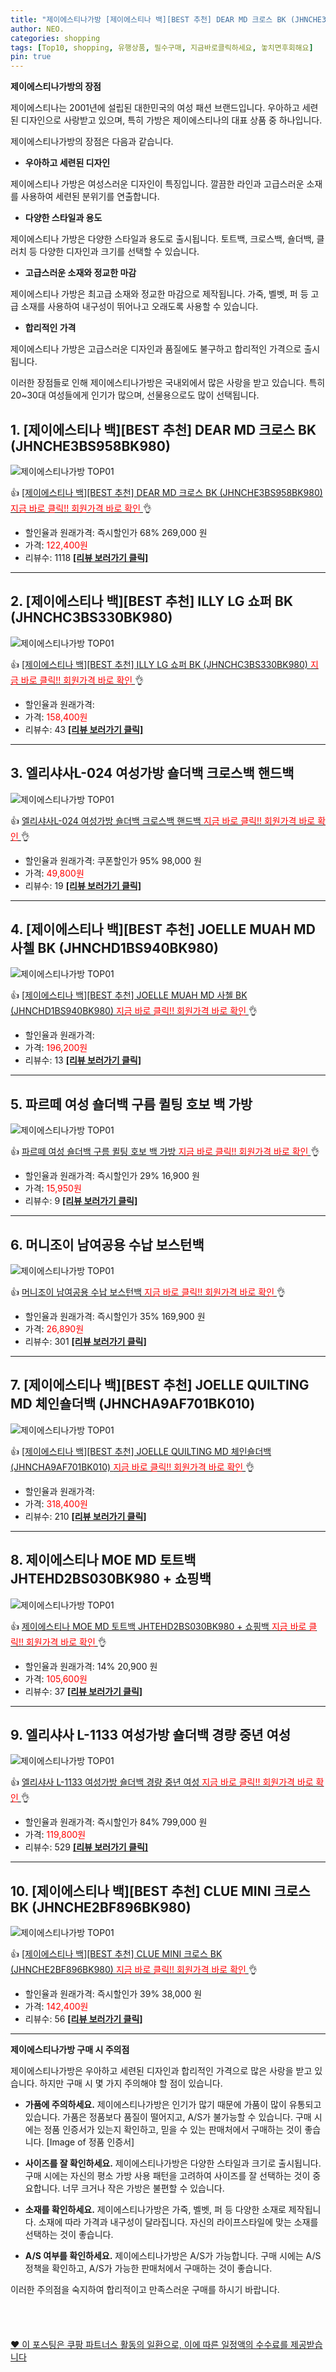 ```yaml
---
title: "제이에스티나가방 [제이에스티나 백][BEST 추천] DEAR MD 크로스 BK (JHNCHE3BS958BK980) 필수 필요 추천 제품 비교 최저 가격 비교 장점 구매 후기 구매평"
author: NEO.
categories: shopping
tags: [Top10, shopping, 유행상품, 필수구매, 지금바로클릭하세요, 놓치면후회해요]
pin: true
---
```

**제이에스티나가방의 장점**

제이에스티나는 2001년에 설립된 대한민국의 여성 패션 브랜드입니다. 우아하고 세련된 디자인으로 사랑받고 있으며, 특히 가방은 제이에스티나의 대표 상품 중 하나입니다.

제이에스티나가방의 장점은 다음과 같습니다.

* **우아하고 세련된 디자인**

제이에스티나 가방은 여성스러운 디자인이 특징입니다. 깔끔한 라인과 고급스러운 소재를 사용하여 세련된 분위기를 연출합니다.

* **다양한 스타일과 용도**

제이에스티나 가방은 다양한 스타일과 용도로 출시됩니다. 토트백, 크로스백, 숄더백, 클러치 등 다양한 디자인과 크기를 선택할 수 있습니다.

* **고급스러운 소재와 정교한 마감**

제이에스티나 가방은 최고급 소재와 정교한 마감으로 제작됩니다. 가죽, 벨벳, 퍼 등 고급 소재를 사용하여 내구성이 뛰어나고 오래도록 사용할 수 있습니다.

* **합리적인 가격**

제이에스티나 가방은 고급스러운 디자인과 품질에도 불구하고 합리적인 가격으로 출시됩니다.

이러한 장점들로 인해 제이에스티나가방은 국내외에서 많은 사랑을 받고 있습니다. 특히 20~30대 여성들에게 인기가 많으며, 선물용으로도 많이 선택됩니다.

   

## 1. [제이에스티나 백][BEST 추천] DEAR MD 크로스 BK (JHNCHE3BS958BK980)

![제이에스티나가방 TOP01](https://thumbnail7.coupangcdn.com/thumbnails/remote/490x490ex/image/vendor_inventory/1487/b3a6c4174718b6c9d12ef927ccf6fe8d5ac41e51516844ed0b2d89df0641.jpg)


👍 [[제이에스티나 백][BEST 추천] DEAR MD 크로스 BK (JHNCHE3BS958BK980) <font color=red> 지금 바로 클릭!! 회원가격 바로 확인 </font> ](https://link.coupang.com/re/AFFSDP?lptag=AF3617701&subid=GithubCoopas&pageKey=7138342682&traceid=V0-153&itemId=17916889760&vendorItemId=87413053679) 👌 


- 할인율과 원래가격: 즉시할인가 68%  269,000   원
- 가격: <span style='color:red'>122,400원</span>
- 리뷰수: 1118  [**[리뷰 보러가기 클릭]**](https://link.coupang.com/re/AFFSDP?lptag=AF3617701&subid=GithubCoopas&pageKey=7138342682&traceid=V0-153&itemId=17916889760&vendorItemId=87413053679)

---


   

## 2. [제이에스티나 백][BEST 추천] ILLY LG 쇼퍼 BK (JHNCHC3BS330BK980)

![제이에스티나가방 TOP01](https://thumbnail8.coupangcdn.com/thumbnails/remote/490x490ex/image/vendor_inventory/6da9/f52af3f77cef196d396bba4ba9cec6956bc099318de34d465b49eed19d9a.jpg)


👍 [[제이에스티나 백][BEST 추천] ILLY LG 쇼퍼 BK (JHNCHC3BS330BK980) <font color=red> 지금 바로 클릭!! 회원가격 바로 확인 </font> ](https://link.coupang.com/re/AFFSDP?lptag=AF3617701&subid=GithubCoopas&pageKey=7060393088&traceid=V0-153&itemId=17504348771&vendorItemId=84671655674) 👌 


- 할인율과 원래가격: 
- 가격: <span style='color:red'>158,400원</span>
- 리뷰수: 43  [**[리뷰 보러가기 클릭]**](https://link.coupang.com/re/AFFSDP?lptag=AF3617701&subid=GithubCoopas&pageKey=7060393088&traceid=V0-153&itemId=17504348771&vendorItemId=84671655674)

---


   

## 3. 엘리샤사L-024 여성가방 숄더백 크로스백 핸드백

![제이에스티나가방 TOP01](https://thumbnail9.coupangcdn.com/thumbnails/remote/490x490ex/image/vendor_inventory/543d/278bbf69674d15df560ce7bfdbdfb7eaece2fdcb1501a7b47458c599fd71.jpg)


👍 [엘리샤사L-024 여성가방 숄더백 크로스백 핸드백 <font color=red> 지금 바로 클릭!! 회원가격 바로 확인 </font> ](https://link.coupang.com/re/AFFSDP?lptag=AF3617701&subid=GithubCoopas&pageKey=7327680836&traceid=V0-153&itemId=18806389503&vendorItemId=70641701947) 👌 


- 할인율과 원래가격: 쿠폰할인가 95%  98,000   원
- 가격: <span style='color:red'>49,800원</span>
- 리뷰수: 19  [**[리뷰 보러가기 클릭]**](https://link.coupang.com/re/AFFSDP?lptag=AF3617701&subid=GithubCoopas&pageKey=7327680836&traceid=V0-153&itemId=18806389503&vendorItemId=70641701947)

---


   

## 4. [제이에스티나 백][BEST 추천] JOELLE MUAH MD 사첼 BK (JHNCHD1BS940BK980)

![제이에스티나가방 TOP01](https://thumbnail6.coupangcdn.com/thumbnails/remote/490x490ex/image/vendor_inventory/6539/07265e12a1cfd31006e641c442d8ced41200cd47cf4878aa96057d36eae1.jpg)


👍 [[제이에스티나 백][BEST 추천] JOELLE MUAH MD 사첼 BK (JHNCHD1BS940BK980) <font color=red> 지금 바로 클릭!! 회원가격 바로 확인 </font> ](https://link.coupang.com/re/AFFSDP?lptag=AF3617701&subid=GithubCoopas&pageKey=4805423828&traceid=V0-153&itemId=6174728192&vendorItemId=73452525050) 👌 


- 할인율과 원래가격: 
- 가격: <span style='color:red'>196,200원</span>
- 리뷰수: 13  [**[리뷰 보러가기 클릭]**](https://link.coupang.com/re/AFFSDP?lptag=AF3617701&subid=GithubCoopas&pageKey=4805423828&traceid=V0-153&itemId=6174728192&vendorItemId=73452525050)

---


   

## 5. 파르떼 여성 숄더백 구름 퀼팅 호보 백 가방

![제이에스티나가방 TOP01](https://thumbnail10.coupangcdn.com/thumbnails/remote/490x490ex/image/vendor_inventory/41d2/8aff3c3991fdda0587a7771454346238aa299369f0aea256b7c7e96e6d8a.jpg)


👍 [파르떼 여성 숄더백 구름 퀼팅 호보 백 가방 <font color=red> 지금 바로 클릭!! 회원가격 바로 확인 </font> ](https://link.coupang.com/re/AFFSDP?lptag=AF3617701&subid=GithubCoopas&pageKey=7558560957&traceid=V0-153&itemId=19908265262&vendorItemId=87096848254) 👌 


- 할인율과 원래가격: 즉시할인가 29%  16,900   원
- 가격: <span style='color:red'>15,950원</span>
- 리뷰수: 9  [**[리뷰 보러가기 클릭]**](https://link.coupang.com/re/AFFSDP?lptag=AF3617701&subid=GithubCoopas&pageKey=7558560957&traceid=V0-153&itemId=19908265262&vendorItemId=87096848254)

---


   

## 6. 머니조이 남여공용 수납 보스턴백

![제이에스티나가방 TOP01](https://thumbnail10.coupangcdn.com/thumbnails/remote/490x490ex/image/retail/images/191740910708552-5650435f-c5d2-4ba8-a65e-3000a564d80b.png)


👍 [머니조이 남여공용 수납 보스턴백 <font color=red> 지금 바로 클릭!! 회원가격 바로 확인 </font> ](https://link.coupang.com/re/AFFSDP?lptag=AF3617701&subid=GithubCoopas&pageKey=6005490540&traceid=V0-153&itemId=10882360094&vendorItemId=78162261281) 👌 


- 할인율과 원래가격: 즉시할인가 35%  169,900   원
- 가격: <span style='color:red'>26,890원</span>
- 리뷰수: 301  [**[리뷰 보러가기 클릭]**](https://link.coupang.com/re/AFFSDP?lptag=AF3617701&subid=GithubCoopas&pageKey=6005490540&traceid=V0-153&itemId=10882360094&vendorItemId=78162261281)

---


   

## 7. [제이에스티나 백][BEST 추천] JOELLE QUILTING MD 체인숄더백 (JHNCHA9AF701BK010)

![제이에스티나가방 TOP01](https://thumbnail10.coupangcdn.com/thumbnails/remote/490x490ex/image/vendor_inventory/7084/3a31fc6dd59e46e9c43b798b37d1f2da4609c805cca15d075ea5bcc300e2.jpg)


👍 [[제이에스티나 백][BEST 추천] JOELLE QUILTING MD 체인숄더백 (JHNCHA9AF701BK010) <font color=red> 지금 바로 클릭!! 회원가격 바로 확인 </font> ](https://link.coupang.com/re/AFFSDP?lptag=AF3617701&subid=GithubCoopas&pageKey=4534706758&traceid=V0-153&itemId=5481403179&vendorItemId=86693868598) 👌 


- 할인율과 원래가격: 
- 가격: <span style='color:red'>318,400원</span>
- 리뷰수: 210  [**[리뷰 보러가기 클릭]**](https://link.coupang.com/re/AFFSDP?lptag=AF3617701&subid=GithubCoopas&pageKey=4534706758&traceid=V0-153&itemId=5481403179&vendorItemId=86693868598)

---


   

## 8. 제이에스티나 MOE MD 토트백 JHTEHD2BS030BK980 + 쇼핑백

![제이에스티나가방 TOP01](https://thumbnail10.coupangcdn.com/thumbnails/remote/490x490ex/image/rs_quotation_api/wwpsuoko/073e427694a34b0390207756ebcf91c7.jpg)


👍 [제이에스티나 MOE MD 토트백 JHTEHD2BS030BK980 + 쇼핑백 <font color=red> 지금 바로 클릭!! 회원가격 바로 확인 </font> ](https://link.coupang.com/re/AFFSDP?lptag=AF3617701&subid=GithubCoopas&pageKey=6319765823&traceid=V0-153&itemId=13165209573&vendorItemId=87401195091) 👌 


- 할인율과 원래가격: 14%  20,900   원
- 가격: <span style='color:red'>105,600원</span>
- 리뷰수: 37  [**[리뷰 보러가기 클릭]**](https://link.coupang.com/re/AFFSDP?lptag=AF3617701&subid=GithubCoopas&pageKey=6319765823&traceid=V0-153&itemId=13165209573&vendorItemId=87401195091)

---


   

## 9. 엘리샤사 L-1133 여성가방 숄더백 경량 중년 여성

![제이에스티나가방 TOP01](https://thumbnail6.coupangcdn.com/thumbnails/remote/490x490ex/image/vendor_inventory/2020/a456e24ed700ee95a6e7644c0717a4d562e0a21c73aafc7ae216e6ff8d04.jpg)


👍 [엘리샤사 L-1133 여성가방 숄더백 경량 중년 여성 <font color=red> 지금 바로 클릭!! 회원가격 바로 확인 </font> ](https://link.coupang.com/re/AFFSDP?lptag=AF3617701&subid=GithubCoopas&pageKey=7503806674&traceid=V0-153&itemId=19647297579&vendorItemId=86760315527) 👌 


- 할인율과 원래가격: 즉시할인가 84%  799,000   원
- 가격: <span style='color:red'>119,800원</span>
- 리뷰수: 529  [**[리뷰 보러가기 클릭]**](https://link.coupang.com/re/AFFSDP?lptag=AF3617701&subid=GithubCoopas&pageKey=7503806674&traceid=V0-153&itemId=19647297579&vendorItemId=86760315527)

---


   

## 10. [제이에스티나 백][BEST 추천] CLUE MINI 크로스 BK (JHNCHE2BF896BK980)

![제이에스티나가방 TOP01](https://thumbnail7.coupangcdn.com/thumbnails/remote/490x490ex/image/vendor_inventory/a519/3eb13ceee409754761f846d10cdb31223028868f98959190c94886867c8f.jpg)


👍 [[제이에스티나 백][BEST 추천] CLUE MINI 크로스 BK (JHNCHE2BF896BK980) <font color=red> 지금 바로 클릭!! 회원가격 바로 확인 </font> ](https://link.coupang.com/re/AFFSDP?lptag=AF3617701&subid=GithubCoopas&pageKey=6750310242&traceid=V0-153&itemId=15785725257&vendorItemId=82998642257) 👌 


- 할인율과 원래가격: 즉시할인가 39%  38,000   원
- 가격: <span style='color:red'>142,400원</span>
- 리뷰수: 56  [**[리뷰 보러가기 클릭]**](https://link.coupang.com/re/AFFSDP?lptag=AF3617701&subid=GithubCoopas&pageKey=6750310242&traceid=V0-153&itemId=15785725257&vendorItemId=82998642257)

---
**제이에스티나가방 구매 시 주의점**

제이에스티나가방은 우아하고 세련된 디자인과 합리적인 가격으로 많은 사랑을 받고 있습니다. 하지만 구매 시 몇 가지 주의해야 할 점이 있습니다.

* **가품에 주의하세요.** 제이에스티나가방은 인기가 많기 때문에 가품이 많이 유통되고 있습니다. 가품은 정품보다 품질이 떨어지고, A/S가 불가능할 수 있습니다. 구매 시에는 정품 인증서가 있는지 확인하고, 믿을 수 있는 판매처에서 구매하는 것이 좋습니다.
[Image of 정품 인증서]

* **사이즈를 잘 확인하세요.** 제이에스티나가방은 다양한 스타일과 크기로 출시됩니다. 구매 시에는 자신의 평소 가방 사용 패턴을 고려하여 사이즈를 잘 선택하는 것이 중요합니다. 너무 크거나 작은 가방은 불편할 수 있습니다.

* **소재를 확인하세요.** 제이에스티나가방은 가죽, 벨벳, 퍼 등 다양한 소재로 제작됩니다. 소재에 따라 가격과 내구성이 달라집니다. 자신의 라이프스타일에 맞는 소재를 선택하는 것이 좋습니다.

* **A/S 여부를 확인하세요.** 제이에스티나가방은 A/S가 가능합니다. 구매 시에는 A/S 정책을 확인하고, A/S가 가능한 판매처에서 구매하는 것이 좋습니다.

이러한 주의점을 숙지하여 합리적이고 만족스러운 구매를 하시기 바랍니다.<br><br><br><br><br> [ ❤  이 포스팅은 쿠팡 파트너스 활동의 일환으로, 이에 따른 일정액의 수수료를 제공받습니다](https://link.coupang.com/a/bcEFyh)